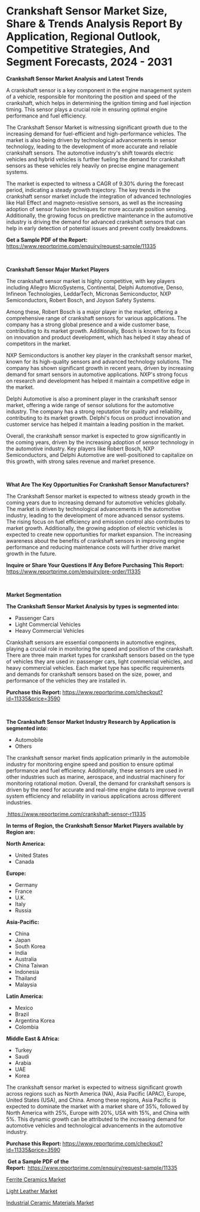 <p><h1>Crankshaft Sensor Market Size, Share & Trends Analysis Report By Application, Regional Outlook, Competitive Strategies, And Segment Forecasts, 2024 - 2031</h1></p><p><strong>Crankshaft Sensor Market Analysis and Latest Trends</strong></p>
<p><p>A crankshaft sensor is a key component in the engine management system of a vehicle, responsible for monitoring the position and speed of the crankshaft, which helps in determining the ignition timing and fuel injection timing. This sensor plays a crucial role in ensuring optimal engine performance and fuel efficiency.</p><p>The Crankshaft Sensor Market is witnessing significant growth due to the increasing demand for fuel-efficient and high-performance vehicles. The market is also being driven by technological advancements in sensor technology, leading to the development of more accurate and reliable crankshaft sensors. The automotive industry's shift towards electric vehicles and hybrid vehicles is further fueling the demand for crankshaft sensors as these vehicles rely heavily on precise engine management systems.</p><p>The market is expected to witness a CAGR of 9.30% during the forecast period, indicating a steady growth trajectory. The key trends in the crankshaft sensor market include the integration of advanced technologies like Hall Effect and magneto-resistive sensors, as well as the increasing adoption of sensor fusion techniques for more accurate position sensing. Additionally, the growing focus on predictive maintenance in the automotive industry is driving the demand for advanced crankshaft sensors that can help in early detection of potential issues and prevent costly breakdowns.</p></p>
<p><strong>Get a Sample PDF of the Report:&nbsp;</strong> <a href="https://www.reportprime.com/enquiry/request-sample/11335">https://www.reportprime.com/enquiry/request-sample/11335</a></p>
<p>&nbsp;</p>
<p><strong>Crankshaft Sensor Major Market Players</strong></p>
<p><p>The crankshaft sensor market is highly competitive, with key players including Allegro MicroSystems, Continental, Delphi Automotive, Denso, Infineon Technologies, LeddarTech, Micronas Semiconductor, NXP Semiconductors, Robert Bosch, and Joyson Safety Systems. </p><p>Among these, Robert Bosch is a major player in the market, offering a comprehensive range of crankshaft sensors for various applications. The company has a strong global presence and a wide customer base, contributing to its market growth. Additionally, Bosch is known for its focus on innovation and product development, which has helped it stay ahead of competitors in the market.</p><p>NXP Semiconductors is another key player in the crankshaft sensor market, known for its high-quality sensors and advanced technology solutions. The company has shown significant growth in recent years, driven by increasing demand for smart sensors in automotive applications. NXP's strong focus on research and development has helped it maintain a competitive edge in the market.</p><p>Delphi Automotive is also a prominent player in the crankshaft sensor market, offering a wide range of sensor solutions for the automotive industry. The company has a strong reputation for quality and reliability, contributing to its market growth. Delphi's focus on product innovation and customer service has helped it maintain a leading position in the market.</p><p>Overall, the crankshaft sensor market is expected to grow significantly in the coming years, driven by the increasing adoption of sensor technology in the automotive industry. Key players like Robert Bosch, NXP Semiconductors, and Delphi Automotive are well-positioned to capitalize on this growth, with strong sales revenue and market presence.</p></p>
<p>&nbsp;</p>
<p><strong>What Are The Key Opportunities For Crankshaft Sensor Manufacturers?</strong></p>
<p><p>The Crankshaft Sensor market is expected to witness steady growth in the coming years due to increasing demand for automotive vehicles globally. The market is driven by technological advancements in the automotive industry, leading to the development of more advanced sensor systems. The rising focus on fuel efficiency and emission control also contributes to market growth. Additionally, the growing adoption of electric vehicles is expected to create new opportunities for market expansion. The increasing awareness about the benefits of crankshaft sensors in improving engine performance and reducing maintenance costs will further drive market growth in the future.</p></p>
<p><strong>Inquire or Share Your Questions If Any Before Purchasing This Report:</strong> <a href="https://www.reportprime.com/enquiry/pre-order/11335">https://www.reportprime.com/enquiry/pre-order/11335</a></p>
<p>&nbsp;</p>
<p><strong>Market Segmentation</strong></p>
<p><strong>The Crankshaft Sensor Market Analysis by types is segmented into:</strong></p>
<p><ul><li>Passenger Cars</li><li>Light Commercial Vehicles</li><li>Heavy Commercial Vehicles</li></ul></p>
<p><p>Crankshaft sensors are essential components in automotive engines, playing a crucial role in monitoring the speed and position of the crankshaft. There are three main market types for crankshaft sensors based on the type of vehicles they are used in: passenger cars, light commercial vehicles, and heavy commercial vehicles. Each market type has specific requirements and demands for crankshaft sensors based on the size, power, and performance of the vehicles they are installed in.</p></p>
<p><strong>Purchase this Report:&nbsp;</strong><a href="https://www.reportprime.com/checkout?id=11335&price=3590">https://www.reportprime.com/checkout?id=11335&price=3590</a></p>
<p>&nbsp;</p>
<p><strong>The Crankshaft Sensor Market Industry Research by Application is segmented into:</strong></p>
<p><ul><li>Automobile</li><li>Others</li></ul></p>
<p><p>The crankshaft sensor market finds application primarily in the automobile industry for monitoring engine speed and position to ensure optimal performance and fuel efficiency. Additionally, these sensors are used in other industries such as marine, aerospace, and industrial machinery for monitoring rotational motion. Overall, the demand for crankshaft sensors is driven by the need for accurate and real-time engine data to improve overall system efficiency and reliability in various applications across different industries.</p></p>
<p><a href="https://www.reportprime.com/crankshaft-sensor-r11335">&nbsp;https://www.reportprime.com/crankshaft-sensor-r11335</a></p>
<p><strong>In terms of Region, the Crankshaft Sensor Market Players available by Region are:</strong></p>
<p>
    <p> <strong> North America: </strong>
        <ul>
            <li>United States</li>
            <li>Canada</li>
        </ul>
        </p> 
    <p> <strong> Europe: </strong>
        <ul>
            <li>Germany</li>
            <li>France</li>
            <li>U.K.</li>
            <li>Italy</li>
            <li>Russia</li>
        </ul>
        </p> 
    <p> <strong> Asia-Pacific: </strong>
        <ul>
            <li>China</li>
            <li>Japan</li>
            <li>South Korea</li>
            <li>India</li>
            <li>Australia</li>
            <li>China Taiwan</li>
            <li>Indonesia</li>
            <li>Thailand</li>
            <li>Malaysia</li>
        </ul>
        </p> 
    <p> <strong> Latin America: </strong>
        <ul>
            <li>Mexico</li>
            <li>Brazil</li>
            <li>Argentina Korea</li>
            <li>Colombia</li>
        </ul>
        </p> 
    <p> <strong> Middle East & Africa: </strong>
        <ul>
            <li>Turkey</li>
            <li>Saudi</li>
            <li>Arabia</li>
            <li>UAE</li>
            <li>Korea</li>
        </ul>
    </p>
    </p>
<p><p>The crankshaft sensor market is expected to witness significant growth across regions such as North America (NA), Asia Pacific (APAC), Europe, United States (USA), and China. Among these regions, Asia Pacific is expected to dominate the market with a market share of 35%, followed by North America with 25%, Europe with 20%, USA with 15%, and China with 5%. This dynamic growth can be attributed to the increasing demand for automotive vehicles and technological advancements in the automotive industry.</p></p>
<p><strong>Purchase this Report: </strong><a href="https://www.reportprime.com/checkout?id=11335&price=3590">https://www.reportprime.com/checkout?id=11335&price=3590</a></p>
<p>&nbsp;<strong>Get a Sample PDF of the Report:&nbsp;&nbsp;</strong><a href="https://www.reportprime.com/enquiry/request-sample/11335">https://www.reportprime.com/enquiry/request-sample/11335</a></p>
<p><strong></strong></p>
<p><p><a href="https://www.linkedin.com/pulse/ferrite-ceramics-market-analysis-size-global-industry-overview-ejygf?trackingId=Jm0t8raCH7OWx5k9cFYsCA%3D%3D">Ferrite Ceramics Market</a></p><p><a href="https://www.linkedin.com/pulse/decoding-light-leather-market-deep-dive-latest-trends-segmentation-eev7f?trackingId=DUkVw9OIdZ%2F0iQ6Q0S9BJg%3D%3D">Light Leather Market</a></p><p><a href="https://www.linkedin.com/pulse/industrial-ceramic-materials-market-size-global-industry-overview-ctehf?trackingId=UlPhmF3hCI%2Fcy4XKjIsopw%3D%3D">Industrial Ceramic Materials Market</a></p></p>